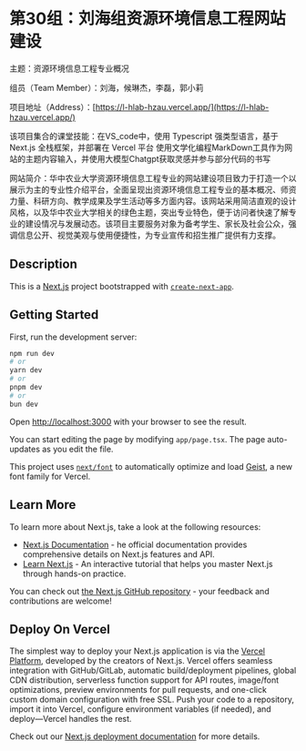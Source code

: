 # 第30组：刘海组资源环境信息工程网站建设 

主题：资源环境信息工程专业概况

组员（Team Member）：刘海，候琳杰，李磊，郭小莉       

项目地址（Address）：[https://l-hlab-hzau.vercel.app/](https://l-hlab-hzau.vercel.app/)       

该项目集合的课堂技能：在VS_code中，使用 Typescript 强类型语言，基于 Next.js 全栈框架，并部署在 Vercel 平台
使用文学化编程MarkDown工具作为网站的主题内容输入，并使用大模型Chatgpt获取灵感并参与部分代码的书写

网站简介：华中农业大学资源环境信息工程专业的网站建设项目致力于打造一个以展示为主的专业性介绍平台，全面呈现出资源环境信息工程专业的基本概况、师资力量、科研方向、教学成果及学生活动等多方面内容。该网站采用简洁直观的设计风格，以及华中农业大学相关的绿色主题，突出专业特色，便于访问者快速了解专业的建设情况与发展动态。该项目主要服务对象为备考学生、家长及社会公众，强调信息公开、视觉美观与使用便捷性，为专业宣传和招生推广提供有力支撑。

## Description 

This is a [Next.js](https://nextjs.org) project bootstrapped with [`create-next-app`](https://nextjs.org/docs/app/api-reference/cli/create-next-app).  
  
## Getting Started      
   
First, run the development server:      
```bash   
npm run dev  
# or 
yarn dev
# or  
pnpm dev
# or 
bun dev   
```   

Open [http://localhost:3000](http://localhost:3000) with your browser to see the result.
  
You can start editing the page by modifying `app/page.tsx`. The page auto-updates as you edit the file.  

This project uses [`next/font`](https://nextjs.org/docs/app/building-your-application/optimizing/fonts) to automatically optimize and load [Geist](https://vercel.com/font), a new font family for Vercel.
 
## Learn More

To learn more about Next.js, take a look at the following resources:     

- [Next.js Documentation](https://nextjs.org/docs) - he official documentation provides comprehensive details on Next.js features and API.         
- [Learn Next.js](https://nextjs.org/learn) - An interactive tutorial that helps you master Next.js through hands-on practice.

You can check out [the Next.js GitHub repository](https://github.com/vercel/next.js) - your feedback and contributions are welcome!   

## Deploy On Vercel

The simplest way to deploy your Next.js application is via the [Vercel Platform](https://vercel.com/new?utm_medium=default-template&filter=next.js&utm_source=create-next-app&utm_campaign=create-next-app-readme), developed by the creators of Next.js. Vercel offers seamless integration with GitHub/GitLab, automatic build/deployment pipelines, global CDN distribution, serverless function support for API routes, image/font optimizations, preview environments for pull requests, and one-click custom domain configuration with free SSL. Push your code to a repository, import it into Vercel, configure environment variables (if needed), and deploy—Vercel handles the rest. 

Check out our [Next.js deployment documentation](https://nextjs.org/docs/app/building-your-application/deploying) for more details.
